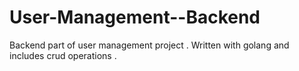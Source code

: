 # User-Management--Backend
Backend part of user management project . Written with golang and includes crud operations .
